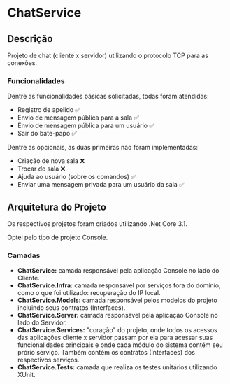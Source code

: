 # ChatService

## Descrição

Projeto de chat (cliente x servidor) utilizando o protocolo TCP para as conexões.

### Funcionalidades

Dentre as funcionalidades básicas solicitadas, todas foram atendidas:

- Registro de apelido :white_check_mark:
- Envio de mensagem pública para a sala :white_check_mark:
- Envio de mensagem pública para um usuário :white_check_mark:
- Sair do bate-papo :white_check_mark:

Dentre as opcionais, as duas primeiras não foram implementadas:

- Criação de nova sala :x:
- Trocar de sala :x:
- Ajuda ao usuário (sobre os comandos) :white_check_mark:
- Enviar uma mensagem privada para um usuário da sala :white_check_mark:

## Arquitetura do Projeto

Os respectivos projetos foram criados utilizando .Net Core 3.1.

Optei pelo tipo de projeto Console.

### Camadas

- **ChatService:** camada responsável pela aplicação Console no lado do Cliente.
- **ChatService.Infra:** camada responsável por serviços fora do domínio, como o que foi utilizado: recuperação do IP local.
- **ChatService.Models:** camada responsável pelos modelos do projeto incluindo seus contratos (Interfaces).
- **ChatService.Server:** camada responsável pela aplicação Console no lado do Servidor.
- **ChatService.Services:** "coração" do projeto, onde todos os acessos das aplicações cliente x servidor passam por ela para acessar suas funcionalidades principais e onde cada módulo do sistema contém seu prório serviço. 
Também contém os contratos (Interfaces) dos respectivos serviços.
- **ChatService.Tests:** camada que realiza os testes unitários utilizando XUnit.

